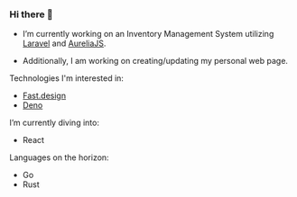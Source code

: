 ### Hi there 👋

- I’m currently working on an Inventory Management System utilizing [Laravel](https://laravel.com) and [AureliaJS](https://aurelia.io).

- Additionally, I am working on creating/updating my personal web page.

Technologies I'm interested in: 
- [Fast.design](https://fast.design)
- [Deno](https://deno.land)

I’m currently diving into:
- React

Languages on the horizon:
- Go
- Rust
